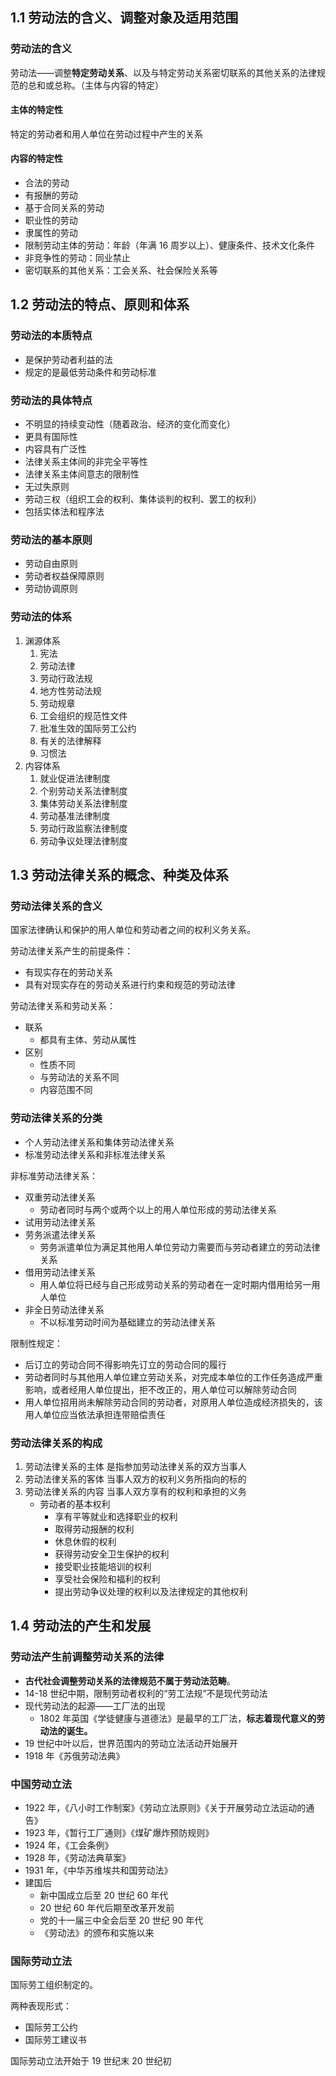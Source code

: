 ## 1.1 劳动法的含义、调整对象及适用范围
### 劳动法的含义
劳动法——调整**特定劳动关系**、以及与特定劳动关系密切联系的其他关系的法律规范的总和或总称。（主体与内容的特定）
#### 主体的特定性
特定的劳动者和用人单位在劳动过程中产生的关系
#### 内容的特定性
- 合法的劳动
- 有报酬的劳动
- 基于合同关系的劳动
- 职业性的劳动
- 隶属性的劳动
- 限制劳动主体的劳动：年龄（年满 16 周岁以上）、健康条件、技术文化条件
- 非竞争性的劳动：同业禁止
- 密切联系的其他关系：工会关系、社会保险关系等
## 1.2 劳动法的特点、原则和体系
### 劳动法的本质特点
- 是保护劳动者利益的法
- 规定的是最低劳动条件和劳动标准
### 劳动法的具体特点
- 不明显的持续变动性（随着政治、经济的变化而变化）
- 更具有国际性
- 内容具有广泛性
- 法律关系主体间的非完全平等性
- 法律关系主体间意志的限制性
- 无过失原则
- 劳动三权（组织工会的权利、集体谈判的权利、罢工的权利）
- 包括实体法和程序法
### 劳动法的基本原则
- 劳动自由原则
- 劳动者权益保障原则
- 劳动协调原则
### 劳动法的体系
1. 渊源体系
	1. 宪法
	2. 劳动法律
	3. 劳动行政法规
	4. 地方性劳动法规
	5. 劳动规章
	6. 工会组织的规范性文件
	7. 批准生效的国际劳工公约
	8. 有关的法律解释
	9. 习惯法
2. 内容体系
	1. 就业促进法律制度
	2. 个别劳动关系法律制度
	3. 集体劳动关系法律制度
	4. 劳动基准法律制度
	5. 劳动行政监察法律制度
	6. 劳动争议处理法律制度
## 1.3 劳动法律关系的概念、种类及体系
### 劳动法律关系的含义
国家法律确认和保护的用人单位和劳动者之间的权利义务关系。

劳动法律关系产生的前提条件：
- 有现实存在的劳动关系
- 具有对现实存在的劳动关系进行约束和规范的劳动法律

劳动法律关系和劳动关系：
- 联系
	- 都具有主体、劳动从属性
- 区别
	- 性质不同
	- 与劳动法的关系不同
	- 内容范围不同
### 劳动法律关系的分类
- 个人劳动法律关系和集体劳动法律关系
- 标准劳动法律关系和非标准法律关系

非标准劳动法律关系：
- 双重劳动法律关系
	- 劳动者同时与两个或两个以上的用人单位形成的劳动法律关系
- 试用劳动法律关系
- 劳务派遣法律关系
	- 劳务派遣单位为满足其他用人单位劳动力需要而与劳动者建立的劳动法律关系
- 借用劳动法律关系
	- 用人单位将已经与自己形成劳动关系的劳动者在一定时期内借用给另一用人单位
- 非全日劳动法律关系
	- 不以标准劳动时间为基础建立的劳动法律关系 

限制性规定：
- 后订立的劳动合同不得影响先订立的劳动合同的履行
- 劳动者同时与其他用人单位建立劳动关系，对完成本单位的工作任务造成严重影响，或者经用人单位提出，拒不改正的，用人单位可以解除劳动合同
- 用人单位招用尚未解除劳动合同的劳动者，对原用人单位造成经济损失的，该用人单位应当依法承担连带赔偿责任
### 劳动法律关系的构成
1. 劳动法律关系的主体
   是指参加劳动法律关系的双方当事人
2. 劳动法律关系的客体
   当事人双方的权利义务所指向的标的
3. 劳动法律关系的内容
   当事人双方享有的权利和承担的义务
   - 劳动者的基本权利
	   - 享有平等就业和选择职业的权利
	   - 取得劳动报酬的权利
	   - 休息休假的权利
	   - 获得劳动安全卫生保护的权利
	   - 接受职业技能培训的权利
	   - 享受社会保险和福利的权利
	   - 提出劳动争议处理的权利以及法律规定的其他权利
## 1.4 劳动法的产生和发展
### 劳动法产生前调整劳动关系的法律
- **古代社会调整劳动关系的法律规范不属于劳动法范畴**。
- 14-18 世纪中期，限制劳动者权利的“劳工法规”不是现代劳动法
- 现代劳动法的起源——工厂法的出现
	- 1802 年英国《学徒健康与道德法》是最早的工厂法，**标志着现代意义的劳动法的诞生。**
- 19 世纪中叶以后，世界范围内的劳动立法活动开始展开
- 1918 年《苏俄劳动法典》
### 中国劳动立法
- 1922 年，《八小时工作制案》《劳动立法原则》《关于开展劳动立法运动的通告》
- 1923 年，《暂行工厂通则》《煤矿爆炸预防规则》
- 1924 年，《工会条例》
- 1928 年，《劳动法典草案》
- 1931 年，《中华苏维埃共和国劳动法》
- 建国后
	- 新中国成立后至 20 世纪 60 年代
	- 20 世纪 60 年代后期至改革开发前
	- 党的十一届三中全会后至 20 世纪 90 年代
	- 《劳动法》的颁布和实施以来
### 国际劳动立法
国际劳工组织制定的。

两种表现形式：
- 国际劳工公约
- 国际劳工建议书

国际劳动立法开始于 19 世纪末 20 世纪初